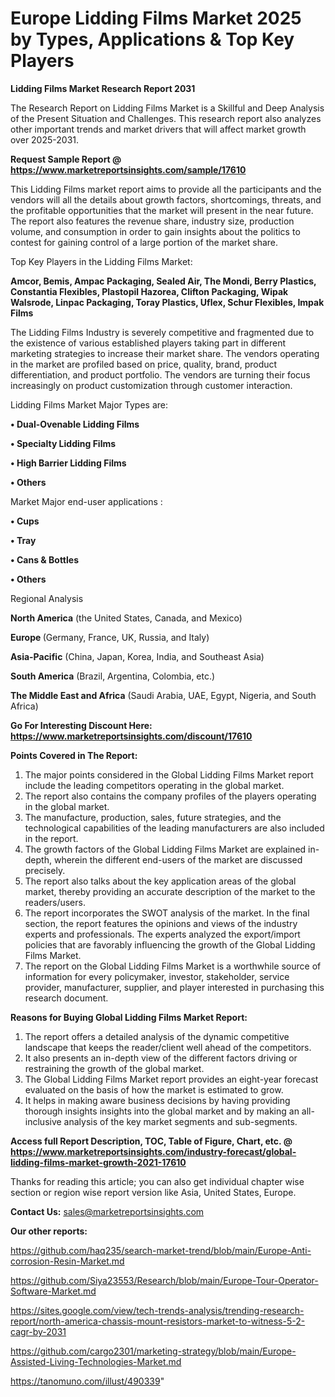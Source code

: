 # Europe Lidding Films Market 2025 by Types, Applications & Top Key Players

<strong>Lidding Films Market Research Report 2031</strong>

The Research Report on Lidding Films Market is a Skillful and Deep Analysis of the Present Situation and Challenges. This research report also analyzes other important trends and market drivers that will affect market growth over 2025-2031.

<strong>Request Sample Report @ <a href=https://www.marketreportsinsights.com/sample/17610>https://www.marketreportsinsights.com/sample/17610</a></strong>

This Lidding Films market report aims to provide all the participants and the vendors will all the details about growth factors, shortcomings, threats, and the profitable opportunities that the market will present in the near future. The report also features the revenue share, industry size, production volume, and consumption in order to gain insights about the politics to contest for gaining control of a large portion of the market share.

Top Key Players in the Lidding Films Market:

<strong>Amcor, Bemis, Ampac Packaging, Sealed Air, The Mondi, Berry Plastics, Constantia Flexibles, Plastopil Hazorea, Clifton Packaging, Wipak Walsrode, Linpac Packaging, Toray Plastics, Uflex, Schur Flexibles, Impak Films</strong>

The Lidding Films Industry is severely competitive and fragmented due to the existence of various established players taking part in different marketing strategies to increase their market share. The vendors operating in the market are profiled based on price, quality, brand, product differentiation, and product portfolio. The vendors are turning their focus increasingly on product customization through customer interaction.

Lidding Films Market Major Types are:

<strong>• Dual-Ovenable Lidding Films

• Specialty Lidding Films

• High Barrier Lidding Films

• Others</strong>

Market Major end-user applications :

<strong>• Cups

• Tray

• Cans & Bottles

• Others</strong>

Regional Analysis

</u><strong><b>North America</b></strong> (the United States, Canada, and Mexico)

<strong><b>Europe </b></strong>(Germany, France, UK, Russia, and Italy)

<strong><b>Asia-Pacific</b></strong> (China, Japan, Korea, India, and Southeast Asia)

<strong><b>South America</b></strong> (Brazil, Argentina, Colombia, etc.)

<strong><b>The Middle East and Africa</b></strong> (Saudi Arabia, UAE, Egypt, Nigeria, and South Africa)

<strong>Go For Interesting Discount Here: <a href=https://www.marketreportsinsights.com/discount/17610>https://www.marketreportsinsights.com/discount/17610</a></strong>

<strong>Points Covered in The Report:</strong>
<ol>
  <li>The major points considered in the Global Lidding Films Market report include the leading competitors operating in the global market.</li>
  <li>The report also contains the company profiles of the players operating in the global market.</li>
  <li>The manufacture, production, sales, future strategies, and the technological capabilities of the leading manufacturers are also included in the report.</li>
  <li>The growth factors of the Global Lidding Films Market are explained in-depth, wherein the different end-users of the market are discussed precisely.</li>
  <li>The report also talks about the key application areas of the global market, thereby providing an accurate description of the market to the readers/users.</li>
  <li>The report incorporates the SWOT analysis of the market. In the final section, the report features the opinions and views of the industry experts and professionals. The experts analyzed the export/import policies that are favorably influencing the growth of the Global Lidding Films Market.</li>
  <li>The report on the Global Lidding Films Market is a worthwhile source of information for every policymaker, investor, stakeholder, service provider, manufacturer, supplier, and player interested in purchasing this research document.</li>
</ol>
<strong>Reasons for Buying Global Lidding Films Market Report:</strong>

<ol>
  <li>The report offers a detailed analysis of the dynamic competitive landscape that keeps the reader/client well ahead of the competitors.</li>
  <li>It also presents an in-depth view of the different factors driving or restraining the growth of the global market.</li>
  <li>The Global Lidding Films Market report provides an eight-year forecast evaluated on the basis of how the market is estimated to grow.</li>
  <li>It helps in making aware business decisions by having providing thorough insights insights into the global market and by making an all-inclusive analysis of the key market segments and sub-segments.</li>
</ol>
<strong>Access full Report Description, TOC, Table of Figure, Chart, etc. @ <a href=https://www.marketreportsinsights.com/industry-forecast/global-lidding-films-market-growth-2021-17610>https://www.marketreportsinsights.com/industry-forecast/global-lidding-films-market-growth-2021-17610</a></strong>


Thanks for reading this article; you can also get individual chapter wise section or region wise report version like Asia, United States, Europe.

<strong>Contact Us:</strong>
sales@marketreportsinsights.com

<strong>Our other reports:</strong>

<a href=https://github.com/haq235/search-market-trend/blob/main/Europe-Anti-corrosion-Resin-Market.md>https://github.com/haq235/search-market-trend/blob/main/Europe-Anti-corrosion-Resin-Market.md</a>

<a href=https://github.com/Siya23553/Research/blob/main/Europe-Tour-Operator-Software-Market.md>https://github.com/Siya23553/Research/blob/main/Europe-Tour-Operator-Software-Market.md</a>

<a href=https://sites.google.com/view/tech-trends-analysis/trending-research-report/north-america-chassis-mount-resistors-market-to-witness-5-2-cagr-by-2031>https://sites.google.com/view/tech-trends-analysis/trending-research-report/north-america-chassis-mount-resistors-market-to-witness-5-2-cagr-by-2031</a>

<a href=https://github.com/cargo2301/marketing-strategy/blob/main/Europe-Assisted-Living-Technologies-Market.md>https://github.com/cargo2301/marketing-strategy/blob/main/Europe-Assisted-Living-Technologies-Market.md</a>

<a href=https://tanomuno.com/illust/490339>https://tanomuno.com/illust/490339</a>"
